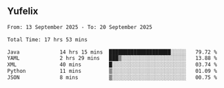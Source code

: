 ## Yufelix

<!--START_SECTION:waka-->

```txt
From: 13 September 2025 - To: 20 September 2025

Total Time: 17 hrs 53 mins

Java             14 hrs 15 mins  ████████████████████░░░░░   79.72 %
YAML             2 hrs 29 mins   ███▒░░░░░░░░░░░░░░░░░░░░░   13.88 %
XML              40 mins         █░░░░░░░░░░░░░░░░░░░░░░░░   03.74 %
Python           11 mins         ▒░░░░░░░░░░░░░░░░░░░░░░░░   01.09 %
JSON             8 mins          ▒░░░░░░░░░░░░░░░░░░░░░░░░   00.75 %
```

<!--END_SECTION:waka-->

